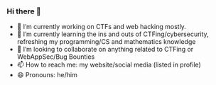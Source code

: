 ### Hi there 👋

<!--
**gensai-sec/gensai-sec** is a ✨ _special_ ✨ repository because its `README.md` (this file) appears on your GitHub profile.

Here are some ideas to get you started:
-->
- 🔭 I’m currently working on CTFs and web hacking mostly.
- 🌱 I’m currently learning the ins and outs of CTFing/cybersecurity, refreshing my programming/CS and mathematics knowledge
- 👯 I’m looking to collaborate on anything related to CTFing or WebAppSec/Bug Bounties
- 📫 How to reach me: my website/social media (listed in profile)
- 😄 Pronouns: he/him

